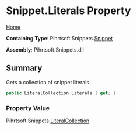 # Snippet\.Literals Property

[Home](../../../../README.md)

**Containing Type**: Pihrtsoft\.Snippets\.[Snippet](../README.md)

**Assembly**: Pihrtsoft\.Snippets\.dll

## Summary

Gets a collection of snippet literals\.

```csharp
public LiteralCollection Literals { get; }
```

### Property Value

Pihrtsoft\.Snippets\.[LiteralCollection](../../LiteralCollection/README.md)

